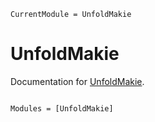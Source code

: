 ```@meta
CurrentModule = UnfoldMakie
```

# UnfoldMakie

Documentation for [UnfoldMakie](https://github.com/behinger/UnfoldMakie.jl).

```@index
```

```@autodocs
Modules = [UnfoldMakie]
```
